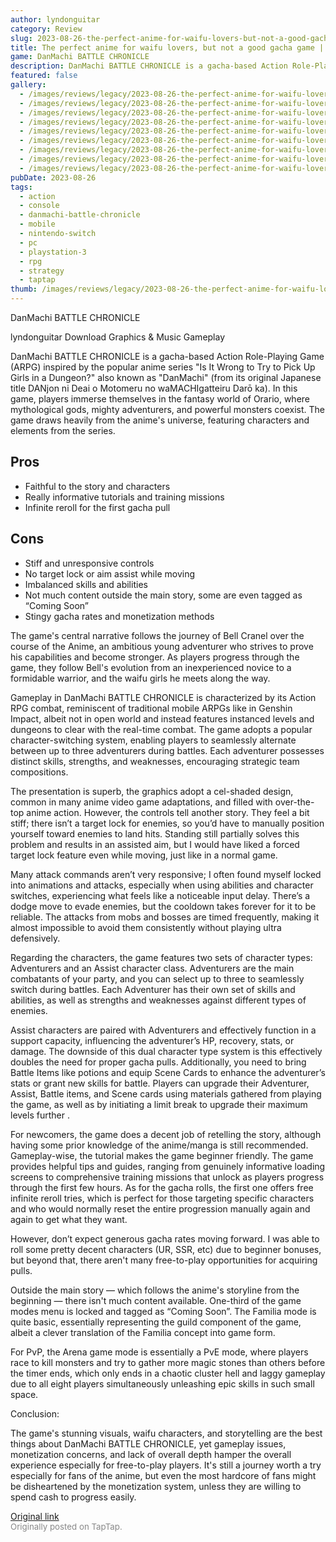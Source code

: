 ```yaml
---
author: lyndonguitar
category: Review
slug: 2023-08-26-the-perfect-anime-for-waifu-lovers-but-not-a-good-gacha-game-review-danmachi-battle-ch
title: The perfect anime for waifu lovers, but not a good gacha game | Review - DanMachi BATTLE CHRONICLE
game: DanMachi BATTLE CHRONICLE
description: DanMachi BATTLE CHRONICLE is a gacha-based Action Role-Playing Game (ARPG) inspired by the popular anime series "Is It Wrong to Try to Pick Up Girls in a Dungeon?" also known as "DanMachi" (from its original Japanese title DANjon ni Deai o Motomeru no waMACHIgatteiru Darō ka). In this game, players immerse themselves in the fantasy world of Orario, where mythological gods, mighty adventurers, and powerful monsters coexist. The game draws heavily from the anime's universe, featuring characters and elements from the series.
featured: false
gallery:
  - /images/reviews/legacy/2023-08-26-the-perfect-anime-for-waifu-lovers-but-not-a-good-gacha-game--review---danmachi-battle-ch-0.avif
  - /images/reviews/legacy/2023-08-26-the-perfect-anime-for-waifu-lovers-but-not-a-good-gacha-game--review---danmachi-battle-ch-1.avif
  - /images/reviews/legacy/2023-08-26-the-perfect-anime-for-waifu-lovers-but-not-a-good-gacha-game--review---danmachi-battle-ch-2.avif
  - /images/reviews/legacy/2023-08-26-the-perfect-anime-for-waifu-lovers-but-not-a-good-gacha-game--review---danmachi-battle-ch-3.avif
  - /images/reviews/legacy/2023-08-26-the-perfect-anime-for-waifu-lovers-but-not-a-good-gacha-game--review---danmachi-battle-ch-4.avif
  - /images/reviews/legacy/2023-08-26-the-perfect-anime-for-waifu-lovers-but-not-a-good-gacha-game--review---danmachi-battle-ch-5.avif
  - /images/reviews/legacy/2023-08-26-the-perfect-anime-for-waifu-lovers-but-not-a-good-gacha-game--review---danmachi-battle-ch-6.avif
  - /images/reviews/legacy/2023-08-26-the-perfect-anime-for-waifu-lovers-but-not-a-good-gacha-game--review---danmachi-battle-ch-7.avif
  - /images/reviews/legacy/2023-08-26-the-perfect-anime-for-waifu-lovers-but-not-a-good-gacha-game--review---danmachi-battle-ch-8.avif
pubDate: 2023-08-26
tags:
  - action
  - console
  - danmachi-battle-chronicle
  - mobile
  - nintendo-switch
  - pc
  - playstation-3
  - rpg
  - strategy
  - taptap
thumb: /images/reviews/legacy/2023-08-26-the-perfect-anime-for-waifu-lovers-but-not-a-good-gacha-game--review---danmachi-battle-ch-0.avif
---
```


DanMachi BATTLE CHRONICLE

lyndonguitar
Download
Graphics & Music
Gameplay

DanMachi BATTLE CHRONICLE is a gacha-based Action Role-Playing Game (ARPG) inspired by the popular anime series "Is It Wrong to Try to Pick Up Girls in a Dungeon?" also known as "DanMachi" (from its original Japanese title DANjon ni Deai o Motomeru no waMACHIgatteiru Darō ka). In this game, players immerse themselves in the fantasy world of Orario, where mythological gods, mighty adventurers, and powerful monsters coexist. The game draws heavily from the anime's universe, featuring characters and elements from the series.




## Pros
- Faithful to the story and characters
- Really informative tutorials and training missions
- Infinite reroll for the first gacha pull




## Cons
- Stiff and unresponsive controls
- No target lock or aim assist while moving
- Imbalanced skills and abilities
- Not much content outside the main story, some are even tagged as “Coming Soon”
- Stingy gacha rates and monetization methods


The game's central narrative follows the journey of Bell Cranel over the course of the Anime, an ambitious young adventurer who strives to prove his capabilities and become stronger. As players progress through the game, they follow Bell's evolution from an inexperienced novice to a formidable warrior, and the waifu girls he meets along the way.

Gameplay in DanMachi BATTLE CHRONICLE is characterized by its Action RPG combat, reminiscent of traditional mobile ARPGs like in Genshin Impact, albeit not in open world and instead features instanced levels and dungeons to clear with the real-time combat. The game adopts a popular character-switching system, enabling players to seamlessly alternate between up to three adventurers during battles. Each adventurer possesses distinct skills, strengths, and weaknesses, encouraging strategic team compositions.

The presentation is superb, the graphics adopt a cel-shaded design, common in many anime video game adaptations, and filled with over-the-top anime action. However, the controls tell another story. They feel a bit stiff; there isn’t a target lock for enemies, so you’d have to manually position yourself toward enemies to land hits. Standing still partially solves this problem and results in an assisted aim, but I would have liked a forced target lock feature even while moving, just like in a normal game.

Many attack commands aren’t very responsive; I often found myself locked into animations and attacks, especially when using abilities and character switches, experiencing what feels like a noticeable input delay. There’s a dodge move to evade enemies, but the cooldown takes forever for it to be reliable. The attacks from mobs and bosses are timed frequently, making it almost impossible to avoid them consistently without playing ultra defensively.

Regarding the characters, the game features two sets of character types: Adventurers and an Assist character class. Adventurers are the main combatants of your party, and you can select up to three to seamlessly switch during battles. Each Adventurer has their own set of skills and abilities, as well as strengths and weaknesses against different types of enemies.

Assist characters are paired with Adventurers and effectively function in a support capacity, influencing the adventurer’s HP, recovery, stats, or damage. The downside of this dual character type system is this effectively doubles the need for proper gacha pulls. Additionally, you need to bring Battle Items like potions and equip Scene Cards to enhance the adventurer’s stats or grant new skills for battle. Players can upgrade their Adventurer, Assist, Battle items, and Scene cards using materials gathered from playing the game, as well as by initiating a limit break to upgrade their maximum levels further .

For newcomers, the game does a decent job of retelling the story, although having some prior knowledge of the anime/manga is still recommended. Gameplay-wise, the tutorial makes the game beginner friendly. The game provides helpful tips and guides, ranging from genuinely informative loading screens to comprehensive training missions that unlock as players progress through the first few hours. As for the gacha rolls, the first one offers free infinite reroll tries, which is perfect for those targeting specific characters and who would normally reset the entire progression manually again and again to get what they want.

However, don’t expect generous gacha rates moving forward. I was able to roll some pretty decent characters (UR, SSR, etc) due to beginner bonuses, but beyond that, there aren't many free-to-play opportunities for acquiring pulls.

Outside the main story — which follows the anime's storyline from the beginning — there isn't much content available. One-third of the game modes menu is locked and tagged as “Coming Soon”. The Familia mode is quite basic, essentially representing the guild component of the game, albeit a clever translation of the Familia concept into game form.

For PvP, the Arena game mode is essentially a PvE mode, where players race to kill monsters and try to gather more magic stones than others before the timer ends, which only ends in a chaotic cluster hell and laggy gameplay due to all eight players simultaneously unleashing epic skills in such small space.

Conclusion:

The game's stunning visuals, waifu characters, and storytelling are the best things about DanMachi BATTLE CHRONICLE, yet gameplay issues, monetization concerns, and lack of overall depth hamper the overall experience especially for free-to-play players. It's still a journey worth a try especially for fans of the anime, but even the most hardcore of fans might be disheartened by the monetization system, unless they are willing to spend cash to progress easily.

[Original link](https://www.taptap.io/post/6197508)<br><span style="font-size: 0.95em; color: #888;">Originally posted on TapTap.</span>